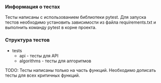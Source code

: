 ### Информация о тестах

Тесты написаны с использованием библиотеки pytest.
Для запуска тестов необходимо установить зависимости из файла requirements.txt и выполнить команду pytest в корне проекта.

### Структура тестов

- tests
  - api - тесты для API
  - algorithms - тесты для алгоритмов

TODO: Тесты написаны только на часть функций. Необходимо дописать тесты для всех критичных функций.